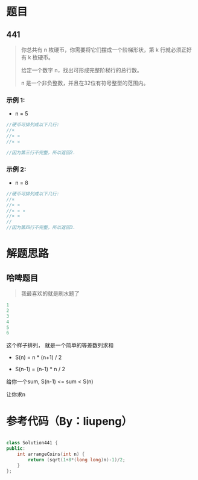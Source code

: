 # 题目



## 441

> 你总共有 n 枚硬币，你需要将它们摆成一个阶梯形状，第 k 行就必须正好有 k 枚硬币。 
> 
> 给定一个数字 n，找出可形成完整阶梯行的总行数。 
> 
> n 是一个非负整数，并且在32位有符号整型的范围内。

### 示例 1:
* n = 5

```cpp
//硬币可排列成以下几行:
//¤
//¤ ¤
//¤ ¤

//因为第三行不完整，所以返回2.
```



### 示例 2:

* n = 8
```cpp
//硬币可排列成以下几行:
//¤
//¤ ¤
//¤ ¤ ¤
//¤ ¤
//
//因为第四行不完整，所以返回3.
```

# 解题思路

## 哈啤题目

> 我最喜欢的就是刷水题了


```cpp
1
2
3
4
5
6
```

这个样子排列， 就是一个简单的等差数列求和

* S(n) = n * (n+1) / 2

* S(n-1) = (n-1) * n / 2

给你一个sum,
S(n-1) <= sum < S(n)

让你求n
# 参考代码（By：liupeng）

```cpp

class Solution441 {
public:
    int arrangeCoins(int n) {
        return (sqrt(1+8*(long long)n)-1)/2;
    }
};
```
